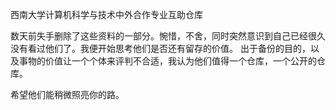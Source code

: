 西南大学计算机科学与技术中外合作专业互助仓库

数天前失手删除了这些资料的一部分。惋惜，不舍，同时突然意识到自己已经很久没有看过他们了。我便开始思考他们是否还有留存的价值。
出于备份的目的，以及事物的价值让一个个体来评判不合适，我认为他们值得一个仓库，一个公开的仓库。

希望他们能稍微照亮你的路。
